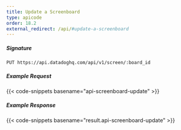 ```yaml
---
title: Update a Screenboard
type: apicode
order: 18.2
external_redirect: /api/#update-a-screenboard
---
```


##### Signature
`PUT https://api.datadoghq.com/api/v1/screen/:board_id`
##### Example Request
{{< code-snippets basename="api-screenboard-update" >}}
##### Example Response
{{< code-snippets basename="result.api-screenboard-update" >}}

